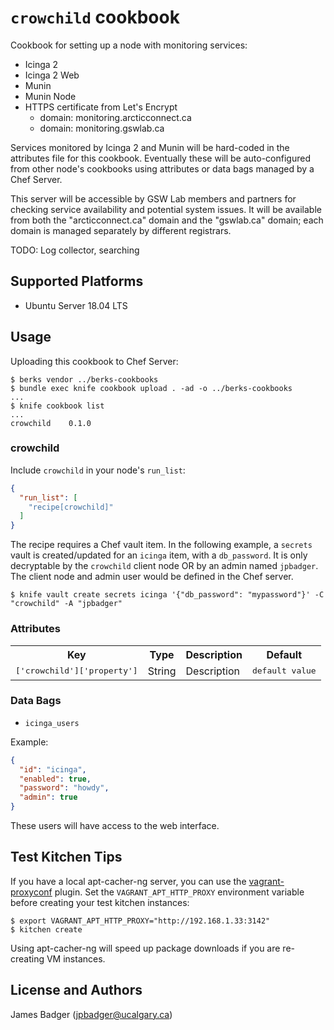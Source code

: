 # `crowchild` cookbook

Cookbook for setting up a node with monitoring services:

* Icinga 2
* Icinga 2 Web
* Munin
* Munin Node
* HTTPS certificate from Let's Encrypt
    * domain: monitoring.arcticconnect.ca
    * domain: monitoring.gswlab.ca

Services monitored by Icinga 2 and Munin will be hard-coded in the attributes file for this cookbook. Eventually these will be auto-configured from other node's cookbooks using attributes or data bags managed by a Chef Server.

This server will be accessible by GSW Lab members and partners for checking service availability and potential system issues. It will be available from both the "arcticconnect.ca" domain and the "gswlab.ca" domain; each domain is managed separately by different registrars.

TODO: Log collector, searching

## Supported Platforms

* Ubuntu Server 18.04 LTS

## Usage

Uploading this cookbook to Chef Server:

```terminal
$ berks vendor ../berks-cookbooks
$ bundle exec knife cookbook upload . -ad -o ../berks-cookbooks
...
$ knife cookbook list
...
crowchild    0.1.0
```

### crowchild

Include `crowchild` in your node's `run_list`:

```json
{
  "run_list": [
    "recipe[crowchild]"
  ]
}
```

The recipe requires a Chef vault item. In the following example, a `secrets` vault is created/updated for an `icinga` item, with a `db_password`. It is only decryptable by the `crowchild` client node OR by an admin named `jpbadger`. The client node and admin user would be defined in the Chef server.


```terminal
$ knife vault create secrets icinga '{"db_password": "mypassword"}' -C "crowchild" -A "jpbadger"
```

### Attributes

<table>
  <tr>
    <th>Key</th>
    <th>Type</th>
    <th>Description</th>
    <th>Default</th>
  </tr>
  <tr>
    <td><tt>['crowchild']['property']</tt></td>
    <td>String</td>
    <td>Description</td>
    <td><tt>default value</tt></td>
  </tr>
</table>

### Data Bags

* `icinga_users`

Example:

```json
{
  "id": "icinga",
  "enabled": true,
  "password": "howdy",
  "admin": true
}
```

These users will have access to the web interface.

## Test Kitchen Tips

If you have a local apt-cacher-ng server, you can use the [vagrant-proxyconf](http://tmatilai.github.io/vagrant-proxyconf/) plugin. Set the `VAGRANT_APT_HTTP_PROXY` environment variable before creating your test kitchen instances:

```terminal
$ export VAGRANT_APT_HTTP_PROXY="http://192.168.1.33:3142"
$ kitchen create
```

Using apt-cacher-ng will speed up package downloads if you are re-creating VM instances.

## License and Authors

James Badger (jpbadger@ucalgary.ca)
